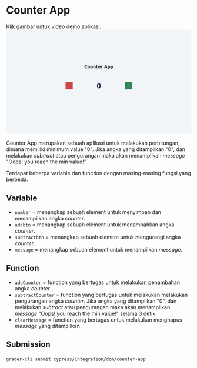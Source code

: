 # Counter App

Klik gambar untuk video demo aplikasi.
[![](./assets/img.png)](https://drive.google.com/file/d/1hXzycaYC-nqkPzKBghUa-q0gaFe2ZkkN/view?usp=sharing)

Counter App merupakan sebuah aplikasi untuk melakukan perhitungan, dimana memiliki minimum value "0".
Jika angka yang ditampilkan "0", dan melakukan _subtract_ atau pengurangan maka akan menampilkan _message_ "Oops! you reach the min value!"

Terdapat beberpa variable dan function dengan masing-masing fungsi yang berbeda.

## Variable

- `number` = menangkap sebuah element untuk menyimpan dan menampilkan angka _counter_.
- `addbtn` = menangkap sebuah element untuk menambahkan angka _counter_.
- `subtractbtn` = menangkap sebuah element untuk mengurangi angka _counter_.
- `message` = menangkap sebuah element untuk menampilkan _message_.

## Function

- `addCounter` = function yang bertugas untuk melakukan penambahan angka _counter_
- `subtractCounter` = function yang bertugas untuk melakukan melakukan pengurangan angka _counter_. Jika angka yang ditampilkan "0", dan melakukan _subtract_ atau pengurangan maka akan menampilkan _message_ "Oops! you reach the min value!" selama 3 detik
- `clearMessage` = function yang bertugas untuk melakukan menghapus _message_ yang ditampilkan

## Submission

`grader-cli submit cypress/integration/dom/counter-app`